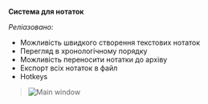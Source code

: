 **Система для нотаток**

*Реліазовано:*
- Можливість швидкого створення текстових нотаток
- Перегляд в хронологічному порядку
- Можливість переносити нотатки до архіву
- Експорт всіх нотаток в файл
- Hotkeys

>![Main window](https://i.imgur.com/qI2vnaH.png)



